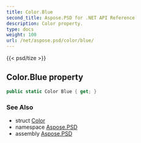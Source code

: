 ```yaml
---
title: Color.Blue
second_title: Aspose.PSD for .NET API Reference
description: Color property. 
type: docs
weight: 100
url: /net/aspose.psd/color/blue/
---
```

{{< psd/tize >}}
## Color.Blue property

```csharp
public static Color Blue { get; }
```

### See Also

* struct [Color](../)
* namespace [Aspose.PSD](../../color/)
* assembly [Aspose.PSD](../../../)



